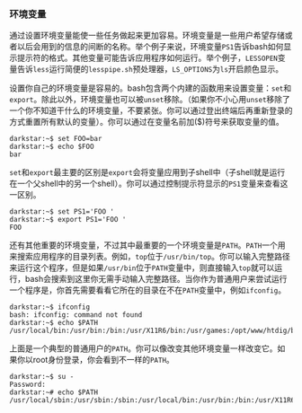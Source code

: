 ### 环境变量

通过设置环境变量能使一些任务做起来更加容易。环境变量是一些用户希望存储或者以后会用到的信息的间断的名称。举个例子来说，环境变量`PS1`告诉bash如何显示提示符的格式。其他变量可能告诉应用程序如何运行。举个例子，`LESSOPEN`变量告诉`less`运行简便的`lesspipe.sh`预处理器，`LS_OPTIONS`为`ls`开启颜色显示。

设置你自己的环境变量是容易的。bash包含两个内建的函数用来设置变量：`set`和`export`。除此以外，环境变量也可以被`unset`移除。（如果你不小心用`unset`移除了一个你不知道干什么的环境变量，不要紧张。你可以通过登出终端后再重新登录的方式重置所有默认的变量）。你可以通过在变量名前加($)符号来获取变量的值。

```
darkstar:~$ set FOO=bar
darkstar:~$ echo $FOO
bar
```

`set`和`export`最主要的区别是`export`会将变量应用到子shell中（子shell就是运行在一个父shell中的另一个shell）。你可以通过控制提示符显示的`PS1`变量来查看这一区别。

```
darkstar:~$ set PS1='FOO '
darkstar:~$ export PS1='FOO '
FOO
```

还有其他重要的环境变量，不过其中最重要的一个环境变量是`PATH`。`PATH`一个用来搜索应用程序的目录列表。例如，`top`位于`/usr/bin/top`。你可以输入完整路径来运行这个程序，但是如果`/usr/bin`位于`PATH`变量中，则直接输入`top`就可以运行，bash会搜索到这里你无需手动输入完整路径。当你作为普通用户来尝试运行一个程序是，你首先需要看看它所在的目录在不在`PATH`变量中，例如`ifconfig`。

```
darkstar:~$ ifconfig
bash: ifconfig: command not found
darkstar:~$ echo $PATH
/usr/local/bin:/usr/bin:/bin:/usr/X11R6/bin:/usr/games:/opt/www/htdig/bin:.
```

上面是一个典型的普通用户的`PATH`。你可以像改变其他环境变量一样改变它。如果你以root身份登录，你会看到不一样的`PATH`。

```
darkstar:~$ su -
Password:
darkstar:~# echo $PATH
/usr/local/sbin:/usr/sbin:/sbin:/usr/local/bin:/usr/bin:/bin:/usr/X11R6/bin:/usr/games:/opt/www/htdig/bin
```


